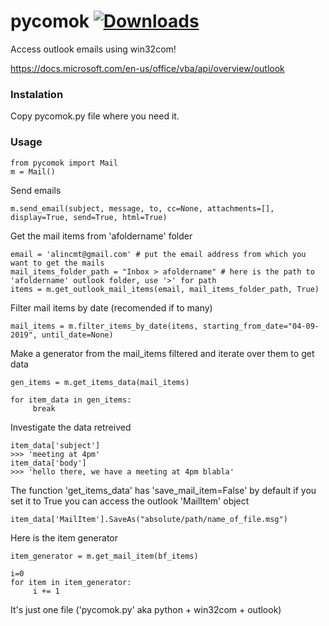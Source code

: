 # pycomok [![Downloads](https://pepy.tech/badge/flaskwebgui)](https://pepy.tech/project/pycomok)
Access outlook emails using win32com!

https://docs.microsoft.com/en-us/office/vba/api/overview/outlook


### Instalation
Copy pycomok.py file where you need it.

### Usage
```
from pycomok import Mail 
m = Mail()
```

Send emails 
```
m.send_email(subject, message, to, cc=None, attachments=[], display=True, send=True, html=True)
```
Get the mail items from 'afoldername' folder
```
email = 'alincmt@gmail.com' # put the email address from which you want to get the mails
mail_items_folder_path = "Inbox > afoldername" # here is the path to 'afoldername' outlook folder, use '>' for path 
items = m.get_outlook_mail_items(email, mail_items_folder_path, True)
```
Filter mail items by date (recomended if to many)
```
mail_items = m.filter_items_by_date(items, starting_from_date="04-09-2019", until_date=None)
```
Make a generator from the mail_items filtered and iterate over them to get data
```
gen_items = m.get_items_data(mail_items)

for item_data in gen_items:
     break
```
Investigate the data retreived
```
item_data['subject']
>>> 'meeting at 4pm'
item_data['body']
>>> 'hello there, we have a meeting at 4pm blabla'
```

The function 'get_items_data' has 'save_mail_item=False' by default if you set it to True you can access the outlook 'MailItem' object
```
item_data['MailItem'].SaveAs("absolute/path/name_of_file.msg")
```
Here is the item generator
```
item_generator = m.get_mail_item(bf_items)

i=0
for item in item_generator:
     i += 1
```

It's just one file ('pycomok.py' aka python + win32com + outlook)
